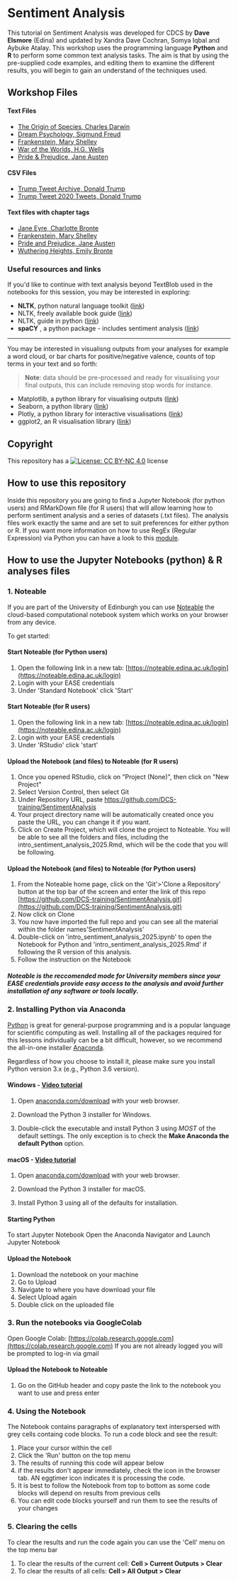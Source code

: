# Sentiment Analysis

This tutorial on Sentiment Analysis was developed for CDCS by **Dave Elsmore** (Edina) and updated by Xandra Dave Cochran, Somya Iqbal and Aybuke Atalay. 
This workshop uses the programming language **Python** and **R** to perform some common text analysis  tasks. The aim is that by using the pre-supplied code examples, and editing them to examine the different results, you will begin to gain an understand of the techniques used. 
## Workshop Files

#### Text Files
- [The Origin of Species, Charles Darwin](https://raw.githubusercontent.com/DCS-training/SentimentAnalysis/main/darwin-origin.txt)
- [Dream Psychology, Sigmund Freud](https://raw.githubusercontent.com/DCS-training/SentimentAnalysis/main/freud-dreams.txt)
- [Frankenstein, Mary Shelley](https://raw.githubusercontent.com/DCS-training/SentimentAnalysis/main/shelley-frankenstein.txt)
- [War of the Worlds, H.G. Wells](https://raw.githubusercontent.com/DCS-training/SentimentAnalysis/main/wells-war-worlds.txt)
- [Pride & Prejudice, Jane Austen](https://raw.githubusercontent.com/DCS-training/SentimentAnalysis/main/austen-pride-prejudice.txt)

#### CSV Files
- [Trump Tweet Archive, Donald Trump](https://raw.githubusercontent.com/DCS-training/SentimentAnalysis/main/trump-tweet-archive.csv)
- [Trump Tweet 2020 Tweets, Donald Trump](https://raw.githubusercontent.com/DCS-training/SentimentAnalysis/main/trump-tweets-2020.csv)

#### Text files with chapter tags
- [Jane Eyre, Charlotte Bronte](https://raw.githubusercontent.com/DCS-training/SentimentAnalysis/main/bronte-jane-eyre.txt)
- [Frankenstein, Mary Shelley](https://raw.githubusercontent.com/DCS-training/SentimentAnalysis/main/shelley-frankenstein2.txt)
- [Pride and Prejudice, Jane Austen](https://raw.githubusercontent.com/DCS-training/SentimentAnalysis/main/austen-pride.txt)
- [Wuthering Heights, Emily Bronte](https://raw.githubusercontent.com/DCS-training/SentimentAnalysis/main/bronte-wuthering-heights.txt)

### Useful resources and links

If you'd like to continue with text analysis beyond TextBlob used in the notebooks for this session, you may be interested in exploring:
- **NLTK**, python natural language toolkit ([link](https://www.nltk.org/index.html))
- NLTK, freely available book guide ([link](https://www.nltk.org/book/))
- NLTK, guide in python ([link](https://realpython.com/python-nltk-sentiment-analysis/))
- **spaCY** , a python package - includes sentiment analysis ([link](https://spacy.io/usage))
  
---

You may be interested in visualisng outputs from your analyses for example a word cloud, or bar charts for positive/negative valence, counts of top terms in your text and so forth:

> **Note**: data should be pre-processed and ready for visualising your final outputs, this can include removing stop words for instance.
- Matplotlib, a python library for visualising outputs ([link](https://matplotlib.org/stable/users/explain/quick_start.html#quick-start))
- Seaborn, a python library ([link](https://seaborn.pydata.org/))
- Plotly, a python library for interactive visualisations ([link](https://plotly.com/python/))
- ggplot2, an R visualisation library ([link](https://ggplot2.tidyverse.org/))

## Copyright

This repository has a [![License: CC BY-NC 4.0](https://licensebuttons.net/l/by-nc/4.0/80x15.png)](https://creativecommons.org/licenses/by-nc/4.0/) license

## How to use this repository

Inside this repository you are going to find a Jupyter Notebook (for python users) and RMarkDown file (for R users) that will allow learning how to perform sentiment analysis and a series of datasets (.txt files). The analysis files work exactly the same and are set to suit preferences for either python or R.
If you want more information on how to use RegEx (Regular Expression) via Python you can have a look to this [module](https://www.w3schools.com/python/python_regex.asp).

## How to use the Jupyter Notebooks (python) & R analyses files

### 1. Noteable

If you are part of the University of Edinburgh you can use [Noteable](https://noteable.edina.ac.uk/) the cloud-based computational notebook system which works on your browser from any device.

To get started:

#### Start Noteable (for Python users)
1.  Open the following link in a new tab:  [https://noteable.edina.ac.uk/login](https://noteable.edina.ac.uk/login)
2.  Login with your EASE credentials
3.  Under 'Standard Notebook' click 'Start'

#### Start Noteable (for R users)
1.  Open the following link in a new tab:  [https://noteable.edina.ac.uk/login](https://noteable.edina.ac.uk/login)
2.  Login with your EASE credentials
3.  Under 'RStudio' click 'start'

#### Upload the Notebook (and files) to Noteable (for R users)
1.  Once you opened RStudio, click on "Project (None)", then click on "New Project"
2.  Select Version Control, then select Git
3.  Under Repository URL, paste https://github.com/DCS-training/SentimentAnalysis
4.  Your project directory name will be automatically created once you paste the URL, you can change it if you want.
5.  Click on Create Project, which will clone the project to Noteable. You will be able to see all the folders and files, including  the intro_sentiment_analysis_2025.Rmd, which will be the code that you will be following.
   
#### Upload the Notebook (and files) to Noteable (for Python users)
1.  From the Noteable home page, click on the 'Git'>'Clone a Repository' button at the top bar of the screen and enter the link of this repo [https://github.com/DCS-training/SentimentAnalysis.git](https://github.com/DCS-training/SentimentAnalysis.git)
2.  Now click on Clone
3.  You now have imported the full repo and you can see all the material within the folder names'SentimentAnalysis'
4.  Double-click on 'intro_sentiment_analysis_2025.ipynb' to open the Notebook for Python and 'intro_sentiment_analysis_2025.Rmd' if following the R version of this analysis.
5.  Follow the instruction on the Notebook

##### Noteable is the reccomended mode for University members since your EASE credentials provide easy access to the analysis and avoid further installation of any software or tools locally.

### 2. Installing Python via Anaconda

[Python][python] is great for general-purpose programming and is a popular language for scientific computing as well. Installing all of the packages required for this lessons individually can be a bit difficult, however, so we recommend the all-in-one installer [Anaconda][anaconda].

Regardless of how you choose to install it, please make sure you install Python version 3.x (e.g., Python 3.6 version). 

#### Windows - [Video tutorial][video-windows]

1. Open [anaconda.com/download][anaconda-dl] with your web browser.

2. Download the Python 3 installer for Windows.

3. Double-click the executable and install Python 3 using _MOST_ of the default settings. The only exception is to check the **Make Anaconda the default Python** option.

#### macOS - [Video tutorial][video-mac]

1. Open [anaconda.com/download][anaconda-dl] with your web browser.

2. Download the Python 3 installer for macOS.

3. Install Python 3 using all of the defaults for installation.

#### Starting Python
To start Jupyter Notebook Open the Anaconda Navigator and Launch Jupyter Notebook
#### Upload the Notebook
1. Download the notebook on your machine
2. Go to Upload
3. Navigate to where you have download your file
4. Select Upload again
5. Double click on the uploaded file 

[anaconda]: https://www.anaconda.com/distribution
[anaconda-dl]: https://www.anaconda.com/download/
[python]: https://python.org
[jupyter]: https://jupyter.org/index.html
[jupyter-install]: https://jupyter.org/install.html
[video-mac]: https://www.youtube.com/watch?v=TcSAln46u9U
[video-windows]: https://www.youtube.com/watch?v=xxQ0mzZ8UvA

### 3. Run the notebooks via GoogleColab

Open Google Colab: [https://colab.research.google.com](https://colab.research.google.com)
If you are not already logged you will be prompted to log-in via gmail
#### Upload the Notebook to Noteable
1. Go on the GitHub header and copy paste the link to the notebook you want to use and press enter

### 4. Using the Notebook
The Notebook contains paragraphs of explanatory text interspersed with grey cells containg code blocks. To run a code block and see the result:

1.  Place your cursor within the cell
2.  Click the 'Run' button on the top menu
4.  The results of running this code will appear below
5.  if the results don't appear immediately, check the icon in the browser tab. AN eggtimer icon indicates it is processing the code.
6.  It is best to follow the Notebook from top to bottom as some code blocks will depend on results from previous cells
7.  You can edit code blocks yourself and run them to see the results of your changes
### 5. Clearing the cells
To clear the results and run the code again you can use the 'Cell' menu on the top menu bar

1.  To clear the results of the current cell:  **Cell > Current Outputs > Clear**
2.  To clear the results of all cells:  **Cell > All Output > Clear**
